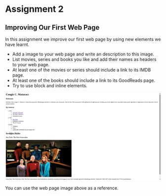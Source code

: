 # Assignment 2

## Improving Our First Web Page

In this assignment we improve our first web page by using new elements we have learnt.

* Add a image to your web page and write an description to this image.
* List movies, series and books you like and add their names as headers to your web page.
* At least one of the movies or series should include a link to its IMDB page.
* At least one of the books should include a link to its GoodReads page.
* Try to use block and inline elements.

![Kodluyoruz_FrontEnd_HTML_Odev2](https://github.com/Kodluyoruz/taskforce/raw/main/html/odev2/figures/secondwebpage.png)

You can use the web page image above as a reference.
